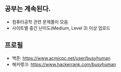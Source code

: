 ## 공부는 계속된다.

* 컴퓨터공학 관련 문제풀이 모음
* 사이트별 중간 난이도(Medium, Level 3) 이상 업로드


## 프로필

* 백준: https://www.acmicpc.net/user/busyhuman
* 해커랭크: https://www.hackerrank.com/busyhuman
